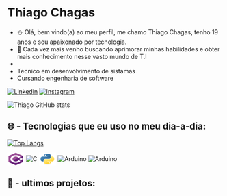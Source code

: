 # Thiago Chagas 
- ⛄ Olá, bem vindo(a) ao meu perfil, me chamo Thiago Chagas, tenho 19 anos e sou apaixonado por tecnologia. 
- 🌱 Cada vez mais venho buscando aprimorar minhas habilidades e obter mais conhecimento nesse vasto mundo de T.I
- 
- Tecnico em desenvolvimento de sistamas
- Cursando engenharia de software 

[![Linkedin](https://img.shields.io/badge/LinkedIn-0077B5?style=for-the-badge&logo=linkedin&logoColor=white)](https://linkedin.com/in/thiago-chagas-5213b8252/)
[![Instagram](https://img.shields.io/badge/Instagram-E4405F?style=for-the-badge&logo=instagram&logoColor=white)](https://instagram.com/thiago_ch2)

![Thiago GitHub stats](https://github-readme-stats.vercel.app/api?username=ThiagoCh12&show_icons=true&theme=dark)

## 🌐 - Tecnologias que eu uso no meu dia-a-dia:
[![Top Langs](https://github-readme-stats.vercel.app/api/top-langs/?username=ThiagoCh12&layout=compact)](https://github.com/anuraghazra/github-readme-stats)


  <img align="center" alt="Csharp" height="30" width="40" src="https://raw.githubusercontent.com/devicons/devicon/master/icons/csharp/csharp-original.svg"> <img align="center" alt="C" height="30" width="40" src="https://cdn.jsdelivr.net/gh/devicons/devicon/icons/c/c-original.svg" /> <img align="center" alt="Python" height="30" width="40" src="https://raw.githubusercontent.com/devicons/devicon/master/icons/python/python-original.svg"> <img img align="center" alt="Arduino" height="30" width="40" src="https://cdn.jsdelivr.net/gh/devicons/devicon/icons/arduino/arduino-original.svg" />  <img img align="center" alt="Arduino" height="30" width="40" src="https://cdn.jsdelivr.net/gh/devicons/devicon/icons/java/java-original.svg" />





## 🚀 - ultimos projetos:

